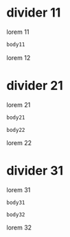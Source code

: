 # divider 11

lorem 11

```bash :block11
body11
```

lorem 12

# divider 21

lorem 21

```bash :block21
body21
```
```expect :block22
body22
```

lorem 22

# divider 31

lorem 31

```mermaid :block31
body31
```
```unexpected :block32
body32
```

lorem 32
